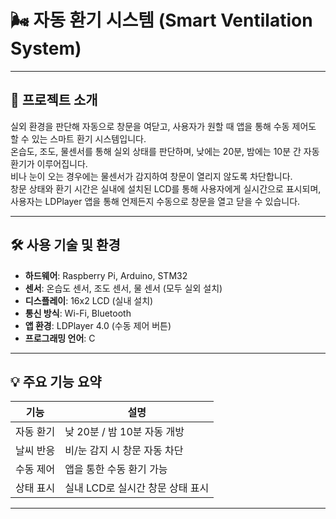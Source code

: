 # 🌬️ 자동 환기 시스템 (Smart Ventilation System)

---

## 📌 프로젝트 소개

실외 환경을 판단해 자동으로 창문을 여닫고, 사용자가 원할 때 앱을 통해 수동 제어도 할 수 있는 스마트 환기 시스템입니다.  
온습도, 조도, 물센서를 통해 실외 상태를 판단하며, 낮에는 20분, 밤에는 10분 간 자동 환기가 이루어집니다.  
비나 눈이 오는 경우에는 물센서가 감지하여 창문이 열리지 않도록 차단합니다.  
창문 상태와 환기 시간은 실내에 설치된 LCD를 통해 사용자에게 실시간으로 표시되며,  
사용자는 LDPlayer 앱을 통해 언제든지 수동으로 창문을 열고 닫을 수 있습니다.

---

## 🛠️ 사용 기술 및 환경

- **하드웨어**: Raspberry Pi, Arduino, STM32
- **센서**: 온습도 센서, 조도 센서, 물 센서 (모두 실외 설치)
- **디스플레이**: 16x2 LCD (실내 설치)
- **통신 방식**: Wi-Fi, Bluetooth
- **앱 환경**: LDPlayer 4.0 (수동 제어 버튼)
- **프로그래밍 언어**: C

---

## 💡 주요 기능 요약

| 기능 | 설명 |
|------|------|
| 자동 환기 | 낮 20분 / 밤 10분 자동 개방 |
| 날씨 반응 | 비/눈 감지 시 창문 자동 차단 |
| 수동 제어 | 앱을 통한 수동 환기 가능 |
| 상태 표시 | 실내 LCD로 실시간 창문 상태 표시 |

---
